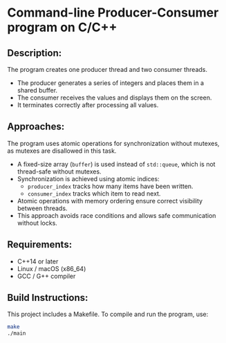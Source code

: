 # Command-line Producer-Consumer program on C/C++

## Description:
The program creates one producer thread and two consumer threads.
- The producer generates a series of integers and places them in a shared buffer.
- The consumer receives the values and displays them on the screen.
- It terminates correctly after processing all values.

## Approaches: 
The program uses atomic operations for synchronization without mutexes, as mutexes are disallowed in this task.

- A fixed-size array (`buffer`) is used instead of `std::queue`, which is not thread-safe without mutexes.
- Synchronization is achieved using atomic indices:
  - `producer_index` tracks how many items have been written.
  - `consumer_index` tracks which item to read next.
- Atomic operations with memory ordering ensure correct visibility between threads.
- This approach avoids race conditions and allows safe communication without locks.


## Requirements:
- C++14 or later
- Linux / macOS (x86_64)
- GCC / G++ compiler 
  
## Build Instructions:

This project includes a Makefile. To compile and run the program, use:
```bash
make
./main
